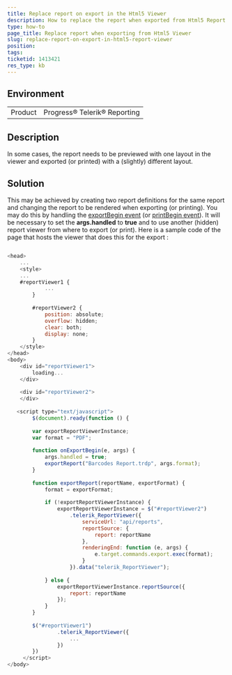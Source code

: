```yaml
---
title: Replace report on export in the Html5 Viewer
description: How to replace the report when exported from Html5 Report Viewer
type: how-to
page_title: Replace report when exporting from Html5 Viewer
slug: replace-report-on-export-in-html5-report-viewer
position: 
tags: 
ticketid: 1413421
res_type: kb
---
```


## Environment
<table>
    <tbody>
	    <tr>
	    	<td>Product</td>
	    	<td>Progress® Telerik® Reporting</td>
	    </tr>
    </tbody>
</table>


## Description
In some cases, the report needs to be previewed with one layout in the viewer and exported (or printed) with a (slightly) different layout.

## Solution
This may be achieved by creating two report definitions for the same report and changing the report to be rendered when exporting (or printing). You may do this by handling the [exportBegin event](../html5-report-viewer-reportviewer-events-exportbegin) (or [printBegin event](../html5-report-viewer-reportviewer-events-printbegin)). It will be necessary to set the **args.handled** to **true** and to use another (hidden) report viewer from where to export (or print). Here is a sample code of the page that hosts the viewer that does this for the export :  
  

```JavaScript

<head>
    ... 
    <style>
 	...
	#reportViewer1 {
            ...
        }
		
        #reportViewer2 {
            position: absolute;
            overflow: hidden;
            clear: both;
            display: none;
        }
    </style>
</head>
<body>
    <div id="reportViewer1">
        loading...
    </div>
 
    <div id="reportViewer2">
    </div>
	
   <script type="text/javascript">
        $(document).ready(function () {
         
        var exportReportViewerInstance;
        var format = "PDF";
 
        function onExportBegin(e, args) {
            args.handled = true;
            exportReport("Barcodes Report.trdp", args.format);
        }
 
        function exportReport(reportName, exportFormat) {
            format = exportFormat;
 
            if (!exportReportViewerInstance) {
                exportReportViewerInstance = $("#reportViewer2")
                    .telerik_ReportViewer({
                        serviceUrl: "api/reports",
                        reportSource: {
                            report: reportName
                        },
                        renderingEnd: function (e, args) {
                            e.target.commands.export.exec(format);
                        }
                    }).data("telerik_ReportViewer");
 
            } else {
                exportReportViewerInstance.reportSource({
                    report: reportName
                });
            }
        }
		
		$("#reportViewer1")
                .telerik_ReportViewer({
					...
				})
		})
     </script>
</body>
```
